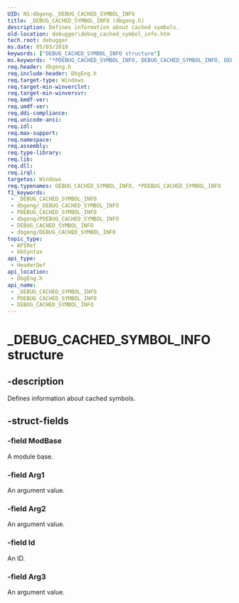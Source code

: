 ```yaml
---
UID: NS:dbgeng._DEBUG_CACHED_SYMBOL_INFO
title: _DEBUG_CACHED_SYMBOL_INFO (dbgeng.h)
description: Defines information about cached symbols.
old-location: debugger\debug_cached_symbol_info.htm
tech.root: debugger
ms.date: 05/03/2018
keywords: ["DEBUG_CACHED_SYMBOL_INFO structure"]
ms.keywords: "*PDEBUG_CACHED_SYMBOL_INFO, DEBUG_CACHED_SYMBOL_INFO, DEBUG_CACHED_SYMBOL_INFO structure [Windows Debugging], PDEBUG_CACHED_SYMBOL_INFO, PDEBUG_CACHED_SYMBOL_INFO structure pointer [Windows Debugging], _DEBUG_CACHED_SYMBOL_INFO, dbgeng/DEBUG_CACHED_SYMBOL_INFO, dbgeng/PDEBUG_CACHED_SYMBOL_INFO, debugger.debug_cached_symbol_info"
req.header: dbgeng.h
req.include-header: DbgEng.h
req.target-type: Windows
req.target-min-winverclnt: 
req.target-min-winversvr: 
req.kmdf-ver: 
req.umdf-ver: 
req.ddi-compliance: 
req.unicode-ansi: 
req.idl: 
req.max-support: 
req.namespace: 
req.assembly: 
req.type-library: 
req.lib: 
req.dll: 
req.irql: 
targetos: Windows
req.typenames: DEBUG_CACHED_SYMBOL_INFO, *PDEBUG_CACHED_SYMBOL_INFO
f1_keywords:
 - _DEBUG_CACHED_SYMBOL_INFO
 - dbgeng/_DEBUG_CACHED_SYMBOL_INFO
 - PDEBUG_CACHED_SYMBOL_INFO
 - dbgeng/PDEBUG_CACHED_SYMBOL_INFO
 - DEBUG_CACHED_SYMBOL_INFO
 - dbgeng/DEBUG_CACHED_SYMBOL_INFO
topic_type:
 - APIRef
 - kbSyntax
api_type:
 - HeaderDef
api_location:
 - DbgEng.h
api_name:
 - _DEBUG_CACHED_SYMBOL_INFO
 - PDEBUG_CACHED_SYMBOL_INFO
 - DEBUG_CACHED_SYMBOL_INFO
---
```


# _DEBUG_CACHED_SYMBOL_INFO structure


## -description

Defines information about cached symbols.

## -struct-fields

### -field ModBase

A module base.

### -field Arg1

An argument value.

### -field Arg2

An argument value.

### -field Id

An ID.

### -field Arg3

An argument value.

